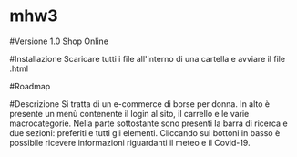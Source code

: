 # mhw3
#Versione 1.0 Shop Online

#Installazione Scaricare tutti i file all'interno di una cartella e avviare il file .html

#Roadmap

#Descrizione Si tratta di un e-commerce di borse per donna. In alto è presente un menù contenente il login al sito, il carrello e le varie macrocategorie. Nella parte sottostante sono presenti la barra di ricerca e due sezioni: preferiti e tutti gli elementi. Cliccando sui bottoni in basso è possibile ricevere informazioni riguardanti il meteo e
il Covid-19.
